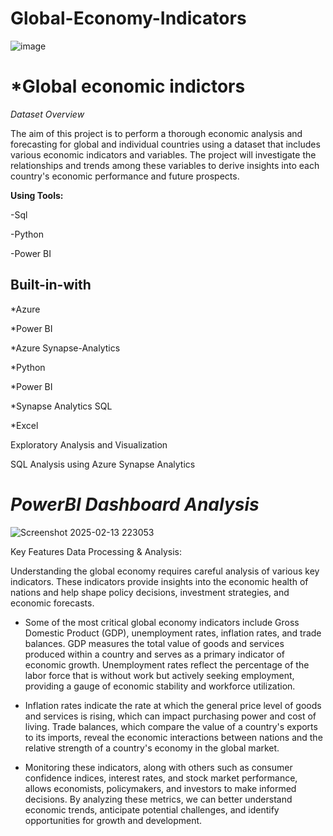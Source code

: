 # Global-Economy-Indicators

![image](https://github.com/user-attachments/assets/c75cd0aa-6948-4247-8d0d-68b623b14a64)

# *Global economic indictors 
*Dataset Overview*

The aim of this project is to perform a thorough economic analysis and forecasting for global and individual countries using a dataset that includes various economic indicators and variables. The project will investigate the relationships and trends among these variables to derive insights into each country's economic performance and future prospects. 



**Using Tools:**

-Sql

-Python

-Power BI    


## Built-in-with

*Azure

*Power BI

*Azure Synapse-Analytics

*Python

*Power BI

*Synapse Analytics SQL

*Excel

Exploratory Analysis and Visualization

SQL Analysis using Azure Synapse Analytics


# *PowerBI Dashboard Analysis* 

![Screenshot 2025-02-13 223053](https://github.com/user-attachments/assets/393691a7-ab2f-4110-aa26-a0dc8068ad7a)


Key Features
Data Processing & Analysis:  


Understanding the global economy requires careful analysis of various key indicators. These indicators provide insights into the economic health of nations and help shape policy decisions, investment strategies, and economic forecasts.

*	Some of the most critical global economy indicators include Gross Domestic Product (GDP), unemployment rates, inflation rates, and trade balances. GDP measures the total value of goods and services produced within a country and serves as a primary indicator of economic growth. Unemployment rates reflect the percentage of the labor force that is without work but actively seeking employment, providing a gauge of economic stability and workforce utilization.

*	Inflation rates indicate the rate at which the general price level of goods and services is rising, which can impact purchasing power and cost of living. Trade balances, which compare the value of a country's exports to its imports, reveal the economic interactions between nations and the relative strength of a country's economy in the global market.

*	Monitoring these indicators, along with others such as consumer confidence indices, interest rates, and stock market performance, allows economists, policymakers, and investors to make informed decisions. By analyzing these metrics, we can better understand economic trends, anticipate potential challenges, and identify opportunities for growth and development.






 
